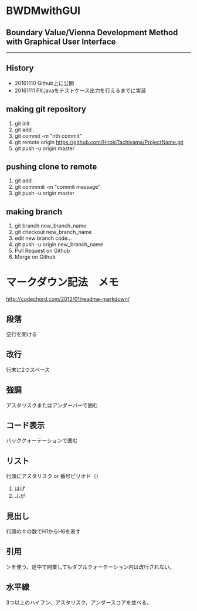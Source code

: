 # BWDMwithGUI  
## Boundary Value/Vienna Development Method with Graphical User Interface
***

## History
* 20161110  Github上に公開
* 20161111  FX.javaをテストケース出力を行えるまでに実装


## making git repository
1. git init
2. git add .
3. git commit -m "nth commit"
4. git remote origin https://github.com/HirokiTachiyama/ProjectName.git
5. git push -u origin master

## pushing clone to remote
1. git add .
2. git commmit -m "commit message"
3. git push -u origin master

## making branch
1. git branch new_branch_name
2. git checkout new_branch_name
3. edit new branch code...
4. git push -u origin new_branch_name
5. Pull Request on Github
6. Merge on Github


# マークダウン記法　メモ
<http://codechord.com/2012/01/readme-markdown/>

## 段落
空行を開ける

## 改行
行末に2つスペース

## 強調
アスタリスクまたはアンダーバーで囲む

## コード表示
バッククォーテーションで囲む

## リスト
行頭にアスタリスク or 番号ピリオド（）
1. ほげ
2. ふが

## 見出し
行頭の＃の数でH1からH6を表す

## 引用
＞を使う。途中で開業してもダブルクォーテーション内は改行されない。

## 水平線
3つ以上のハイフン、アスタリスク、アンダースコアを並べる。
